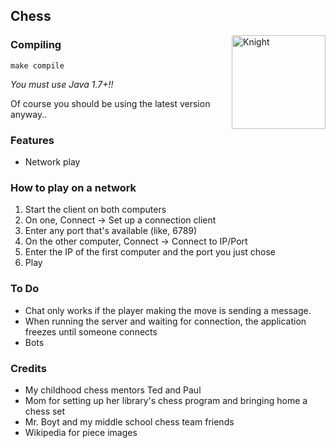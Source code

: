 Chess
--------------
<img src="http://i287.photobucket.com/albums/ll128/patmaster/unnamed_zps68986906.png" width="150" alt="Knight" align="right">

### Compiling
`make compile`

*You must use Java 1.7+!!*

Of course you should be using the latest version anyway..

### Features
  - Network play

### How to play on a network
  1. Start the client on both computers
  2. On one, Connect -> Set up a connection client
  3. Enter any port that's available (like, 6789)
  4. On the other computer, Connect -> Connect to IP/Port
  5. Enter the IP of the first computer and the port you just chose
  6. Play

### To Do
  - Chat only works if the player making the move is sending a message.
  - When running the server and waiting for connection, the application freezes until someone connects
  - Bots

### Credits
  - My childhood chess mentors Ted and Paul
  - Mom for setting up her library's chess program and bringing home a chess set
  - Mr. Boyt and my middle school chess team friends
  - Wikipedia for piece images
